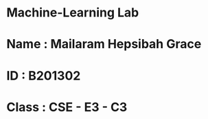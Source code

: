 # Machine-Learning Lab

# Name   :   Mailaram Hepsibah Grace 

# ID     :   B201302

# Class  :   CSE - E3 - C3
